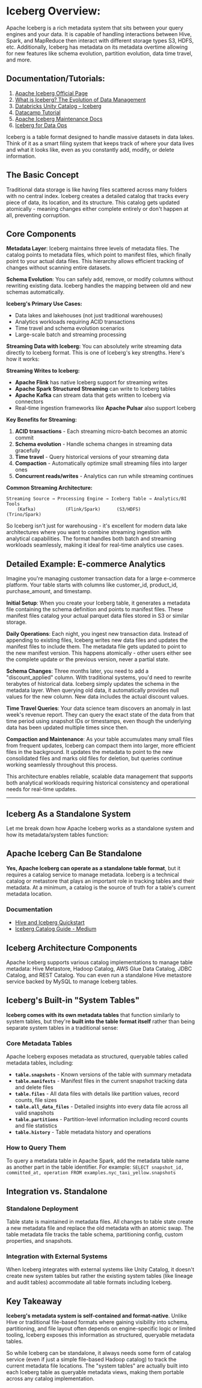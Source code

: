 # Iceberg Overview:
Apache Iceberg is a rich metadata system that sits between your query engines and your data. It is capable of handling interactions between Hive, Spark, and MapReduce then interact with different storage types S3, HDFS, etc.
Additionally, Iceberg has metadata on its metadata overtime allowing for new features like schema evolution, partition evolution, data time travel, and more.

## Documentation/Tutorials:
1. [Apache Iceberg Official Page](https://iceberg.apache.org/)
2. [What is Iceberg? The Evolution of Data Management](https://www.youtube.com/watch?v=6tjSVXpHrE8&t=4s)
3. [Databricks Unity Catalog - Iceberg](https://www.databricks.com/blog/announcing-full-apache-iceberg-support-databricks)
4. [Datacamp Tutorial](https://www.datacamp.com/tutorial/apache-iceberg)
5. [Apache Iceberg Maintenance Docs](https://iceberg.apache.org/docs/1.5.1/maintenance/)
6. [Iceberg for Data Ops](https://www.phdata.io/blog/how-querying-apache-iceberg-metadata-can-elevate-your-dataops-strategy/)

Iceberg is a table format designed to handle massive datasets in data lakes. Think of it as a smart filing system that keeps track of where your data lives and what it looks like, even as you constantly add, modify, or delete information.

## The Basic Concept

Traditional data storage is like having files scattered across many folders with no central index. Iceberg creates a detailed catalog that tracks every piece of data, its location, and its structure. This catalog gets updated atomically - meaning changes either complete entirely or don't happen at all, preventing corruption.

## Core Components

**Metadata Layer**: Iceberg maintains three levels of metadata files. The catalog points to metadata files, which point to manifest files, which finally point to your actual data files. This hierarchy allows efficient tracking of changes without scanning entire datasets.

**Schema Evolution**: You can safely add, remove, or modify columns without rewriting existing data. Iceberg handles the mapping between old and new schemas automatically.

**Iceberg's Primary Use Cases:**
- Data lakes and lakehouses (not just traditional warehouses)
- Analytics workloads requiring ACID transactions
- Time travel and schema evolution scenarios
- Large-scale batch and streaming processing

**Streaming Data with Iceberg:**
You can absolutely write streaming data directly to Iceberg format. This is one of Iceberg's key strengths. Here's how it works:

**Streaming Writes to Iceberg:**
- **Apache Flink** has native Iceberg support for streaming writes
- **Apache Spark Structured Streaming** can write to Iceberg tables
- **Apache Kafka** can stream data that gets written to Iceberg via connectors
- Real-time ingestion frameworks like **Apache Pulsar** also support Iceberg

**Key Benefits for Streaming:**
1. **ACID transactions** - Each streaming micro-batch becomes an atomic commit
2. **Schema evolution** - Handle schema changes in streaming data gracefully  
3. **Time travel** - Query historical versions of your streaming data
4. **Compaction** - Automatically optimize small streaming files into larger ones
5. **Concurrent reads/writes** - Analytics can run while streaming continues

**Common Streaming Architecture:**
```
Streaming Source → Processing Engine → Iceberg Table → Analytics/BI Tools
    (Kafka)           (Flink/Spark)      (S3/HDFS)        (Trino/Spark)
```

So Iceberg isn't just for warehousing - it's excellent for modern data lake architectures where you want to combine streaming ingestion with analytical capabilities. The format handles both batch and streaming workloads seamlessly, making it ideal for real-time analytics use cases.

## Detailed Example: E-commerce Analytics

Imagine you're managing customer transaction data for a large e-commerce platform. Your table starts with columns like customer_id, product_id, purchase_amount, and timestamp.

**Initial Setup**: When you create your Iceberg table, it generates a metadata file containing the schema definition and points to manifest files. These manifest files catalog your actual parquet data files stored in S3 or similar storage.

**Daily Operations**: Each night, you ingest new transaction data. Instead of appending to existing files, Iceberg writes new data files and updates the manifest files to include them. The metadata file gets updated to point to the new manifest version. This happens atomically - other users either see the complete update or the previous version, never a partial state.

**Schema Changes**: Three months later, you need to add a "discount_applied" column. With traditional systems, you'd need to rewrite terabytes of historical data. Iceberg simply updates the schema in the metadata layer. When querying old data, it automatically provides null values for the new column. New data includes the actual discount values.

**Time Travel Queries**: Your data science team discovers an anomaly in last week's revenue report. They can query the exact state of the data from that time period using snapshot IDs or timestamps, even though the underlying data has been updated multiple times since then.

**Compaction and Maintenance**: As your table accumulates many small files from frequent updates, Iceberg can compact them into larger, more efficient files in the background. It updates the metadata to point to the new consolidated files and marks old files for deletion, but queries continue working seamlessly throughout this process.

This architecture enables reliable, scalable data management that supports both analytical workloads requiring historical consistency and operational needs for real-time updates.

---
## Iceberg As a Standalone System
Let me break down how Apache Iceberg works as a standalone system and how its metadata/system tables function:

## Apache Iceberg Can Be Standalone

**Yes, Apache Iceberg can operate as a standalone table format**, but it requires a catalog service to manage metadata. Iceberg is a technical catalog or metastore that plays an important role in tracking tables and their metadata. At a minimum, a catalog is the source of truth for a table's current metadata location.

### Documentation
- [Hive and Iceberg Quickstart](https://iceberg.apache.org/hive-quickstart/)
- [Iceberg Catalog Guide - Medium](https://medium.com/itversity/iceberg-catalogs-a-guide-for-data-engineers-a6190c7bf381)

## Iceberg Architecture Components

Apache Iceberg supports various catalog implementations to manage table metadata: Hive Metastore, Hadoop Catalog, AWS Glue Data Catalog, JDBC Catalog, and REST Catalog. You can even run a standalone Hive metastore service backed by MySQL to manage Iceberg tables.

## Iceberg's Built-in "System Tables"

**Iceberg comes with its own metadata tables** that function similarly to system tables, but they're **built into the table format itself** rather than being separate system tables in a traditional sense:

### Core Metadata Tables

Apache Iceberg exposes metadata as structured, queryable tables called metadata tables, including:

- **`table.snapshots`** - Known versions of the table with summary metadata
- **`table.manifests`** - Manifest files in the current snapshot tracking data and delete files  
- **`table.files`** - All data files with details like partition values, record counts, file sizes
- **`table.all_data_files`** - Detailed insights into every data file across all valid snapshots
- **`table.partitions`** - Partition-level information including record counts and file statistics
- **`table.history`** - Table metadata history and operations

### How to Query Them

To query a metadata table in Apache Spark, add the metadata table name as another part in the table identifier. For example: `SELECT snapshot_id, committed_at, operation FROM examples.nyc_taxi_yellow.snapshots`

## Integration vs. Standalone

### Standalone Deployment
Table state is maintained in metadata files. All changes to table state create a new metadata file and replace the old metadata with an atomic swap. The table metadata file tracks the table schema, partitioning config, custom properties, and snapshots.

### Integration with External Systems
When Iceberg integrates with external systems like Unity Catalog, it doesn't create new system tables but rather the existing system tables (like lineage and audit tables) accommodate all table formats including Iceberg.

## Key Takeaway

**Iceberg's metadata system is self-contained and format-native**. Unlike Hive or traditional file-based formats where gaining visibility into schema, partitioning, and file layout often depends on engine-specific logic or limited tooling, Iceberg exposes this information as structured, queryable metadata tables.

So while Iceberg can be standalone, it always needs some form of catalog service (even if just a simple file-based Hadoop catalog) to track the current metadata file locations. The "system tables" are actually built into each Iceberg table as queryable metadata views, making them portable across any catalog implementation.
